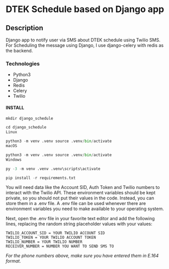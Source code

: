# DTEK Schedule based on Django app

## Description

Django app to notify user via SMS about DTEK schedule using Twilio SMS.
For Scheduling the message using Django, I use django-celery with redis as the backend.

### Technologies

- Python3
- Django
- Redis
- Celery
- Twilio

#### INSTALL

```python
mkdir django_schedule

cd django_schedule
Linux

python3 -m venv .venv source .venv/bin/activate
macOS

python3 -m venv .venv source .venv/bin/activate
Windows

py -3 -m venv .venv .venv\scripts\activate

pip install -r requirements.txt
```

You will need data like the Account SID, Auth Token and Twilio numbers to interact with the Twilio API.
These environment variables should be kept private, so you should not put their values in the code.
Instead, you can store them in a .env file.
A .env file can be used whenever there are environment variables you need to make available to your operating system.

Next, open the .env file in your favorite text editor and add the following lines, replacing the random string placeholder values with your values:

```
TWILIO_ACCOUNT_SID = YOUR TWILIO ACCOUNT SID
TWILIO_TOKEN = YOUR TWILIO ACCOUNT TOKEN
TWILIO_NUMBER = YOUR TWILIO NUMBER
RECEIVER_NUMBER = NUMBER YOU WANT TO SEND SMS TO
```

_For the phone numbers above, make sure you have entered them in E.164 format._
